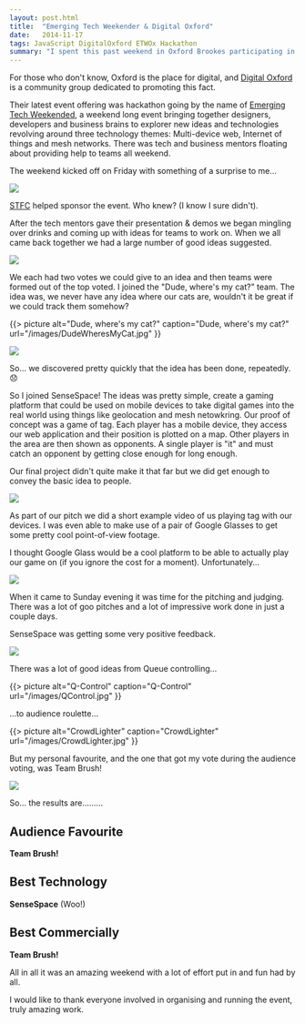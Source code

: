 ```yaml
---
layout: post.html
title:  "Emerging Tech Weekender & Digital Oxford"
date:   2014-11-17
tags: JavaScript DigitalOxford ETWOx Hackathon
summary: "I spent this past weekend in Oxford Brookes participating in the [Emerging Tech Weekender](http://emergingtechweekender.co.uk) organised by [Digital Oxford](http://www.digitaloxford.com)"
---
```


For those who don't know, Oxford is the place for digital, and [Digital Oxford](http://www.digitaloxford.com) is a community group dedicated to promoting this fact.

Their latest event offering was hackathon going by the name of [Emerging Tech Weekended](http://emergingtechweekender.co.uk), a weekend long event bringing together designers, developers and business brains to explorer new ideas and technologies revolving around three technology themes: Multi-device web, Internet of things and mesh networks. There was tech and business mentors floating about providing help to teams all weekend.

The weekend kicked off on Friday with something of a surprise to me...

[![](/images/tweets/533329134232289281.svg)](https://twitter.com/tweet/status/533329134232289281)

[STFC](http://www.stfc.ac.uk) helped sponsor the event. Who knew? (I know I sure didn't).

After the tech mentors gave their presentation & demos we began mingling over drinks and coming up with ideas for teams to work on. When we all came back together we had a large number of good ideas suggested.

[![](/images/tweets/533355898086129664.svg)](https://twitter.com/tweet/status/533355898086129664)

We each had two votes we could give to an idea and then teams were formed out of the top voted. I joined the "Dude, where's my cat?" team. The idea was, we never have any idea where our cats are, wouldn't it be great if we could track them somehow?

{{> picture alt="Dude, where's my cat?" caption="Dude, where's my cat?" url="/images/DudeWheresMyCat.jpg" }}

[![](/images/tweets/533380993265438720.svg)](https://twitter.com/tweet/status/533380993265438720)

So... we discovered pretty quickly that the idea has been done, repeatedly. :disappointed:

So I joined SenseSpace! The ideas was pretty simple, create a gaming platform that could be used on mobile devices to take digital games into the real world using things like geolocation and mesh netowkring. Our proof of concept was a game of tag. Each player has a mobile device, they access our web application and their position is plotted on a map. Other players in the area are then shown as opponents. A single player is "it" and must catch an opponent by getting close enough for long enough.

Our final project didn't quite make it that far but we did get enough to convey the basic idea to people.

[![](/images/tweets/533979636909506560.svg)](https://twitter.com/tweet/status/533979636909506560)

As part of our pitch we did a short example video of us playing tag with our devices. I was even able to make use of a pair of Google Glasses to get some pretty cool point-of-view footage.

I thought Google Glass would be a cool platform to be able to actually play our game on (if you ignore the cost for a moment). Unfortunately...

[![](/images/tweets/533995183248252929.svg)](https://twitter.com/tweet/status/533995183248252929)

When it came to Sunday evening it was time for the pitching and judging. There was a lot of goo pitches and a lot of impressive work done in just a couple days.

SenseSpace was getting some very positive feedback.

[![](/images/tweets/534020893203521536.svg)](https://twitter.com/tweet/status/534020893203521536)

There was a lot of good ideas from Queue controlling...

{{> picture alt="Q-Control" caption="Q-Control" url="/images/QControl.jpg" }}

...to audience roulette...

{{> picture alt="CrowdLighter" caption="CrowdLighter" url="/images/CrowdLighter.jpg" }}

But my personal favourite, and the one that got my vote during the audience voting, was Team Brush!

[![](/images/tweets/534030183129702401.svg)](https://twitter.com/tweet/status/534030183129702401)

So... the results are.........

## Audience Favourite

**Team Brush!**

## Best Technology

**SenseSpace** (Woo!)

## Best Commercially

**Team Brush!**

All in all it was an amazing weekend with a lot of effort put in and fun had by all.

I would like to thank everyone involved in organising and running the event, truly amazing work.
